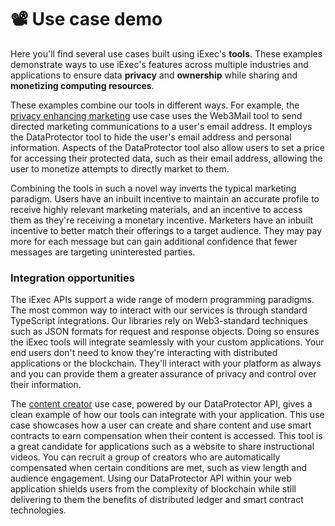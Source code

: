 # 📽 Use case demo

Here you'll find several use cases built using iExec's **tools**. These examples
demonstrate ways to use iExec's features across multiple industries and
applications to ensure data **privacy** and **ownership** while sharing and
**monetizing computing resources**.

These examples combine our tools in different ways. For example, the
[privacy enhancing marketing](./useCaseDemo/privacyEnhancingMarketing.md) use
case uses the Web3Mail tool to send directed marketing communications to a
user's email address. It employs the DataProtector tool to hide the user's email
address and personal information. Aspects of the DataProtector tool also allow
users to set a price for accessing their protected data, such as their email
address, allowing the user to monetize attempts to directly market to them.

Combining the tools in such a novel way inverts the typical marketing paradigm.
Users have an inbuilt incentive to maintain an accurate profile to receive
highly relevant marketing materials, and an incentive to access them as they're
receiving a monetary incentive. Marketers have an inbuilt incentive to better
match their offerings to a target audience. They may pay more for each message
but can gain additional confidence that fewer messages are targeting
uninterested parties.

### Integration opportunities

The iExec APIs support a wide range of modern programming paradigms. The most
common way to interact with our services is through standard TypeScript
integrations. Our libraries rely on Web3-standard techniques such as JSON
formats for request and response objects. Doing so ensures the iExec tools will
integrate seamlessly with your custom applications. Your end users don't need to
know they're interacting with distributed applications or the blockchain.
They'll interact with your platform as always and you can provide them a greater
assurance of privacy and control over their information.

The [content creator](./useCaseDemo/contentCreator.md) use case, powered by our
DataProtector API, gives a clean example of how our tools can integrate with
your application. This use case showcases how a user can create and share
content and use smart contracts to earn compensation when their content is
accessed. This tool is a great candidate for applications such as a website to
share instructional videos. You can recruit a group of creators who are
automatically compensated when certain conditions are met, such as view length
and audience engagement. Using our DataProtector API within your web application
shields users from the complexity of blockchain while still delivering to them
the benefits of distributed ledger and smart contract technologies.
